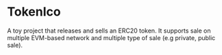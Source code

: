 # TokenIco
A toy project that releases and sells an ERC20 token. It supports sale on multiple EVM-based network and multiple type of sale (e.g private, public sale).